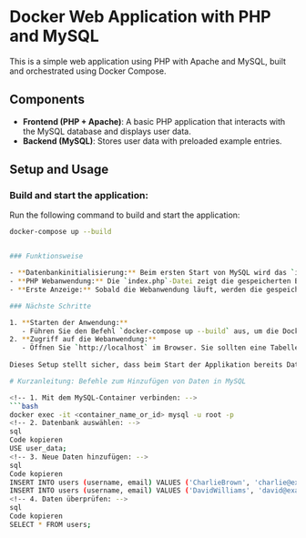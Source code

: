# Docker Web Application with PHP and MySQL

This is a simple web application using PHP with Apache and MySQL, built and orchestrated using Docker Compose.

## Components
- **Frontend (PHP + Apache)**: A basic PHP application that interacts with the MySQL database and displays user data.
- **Backend (MySQL)**: Stores user data with preloaded example entries.

## Setup and Usage

### Build and start the application:
Run the following command to build and start the application:

```bash
docker-compose up --build


### Funktionsweise

- **Datenbankinitialisierung:** Beim ersten Start von MySQL wird das `init.sql`-Skript ausgeführt, das eine Tabelle `users` erstellt und zwei Benutzer (`JohnDoe` und `JaneDoe`) hinzufügt.
- **PHP Webanwendung:** Die `index.php`-Datei zeigt die gespeicherten Benutzerdaten (Benutzername und E-Mail) aus der MySQL-Datenbank an.
- **Erste Anzeige:** Sobald die Webanwendung läuft, werden die gespeicherten Benutzerdaten auf der Startseite angezeigt.

### Nächste Schritte

1. **Starten der Anwendung:** 
   - Führen Sie den Befehl `docker-compose up --build` aus, um die Docker-Container zu erstellen und zu starten.
2. **Zugriff auf die Webanwendung:**
   - Öffnen Sie `http://localhost` im Browser. Sie sollten eine Tabelle mit den Benutzerdaten sehen, die in der Datenbank vorab eingefügt wurden.
   
Dieses Setup stellt sicher, dass beim Start der Applikation bereits Daten aus der Datenbank angezeigt werden.

# Kurzanleitung: Befehle zum Hinzufügen von Daten in MySQL

<!-- 1. Mit dem MySQL-Container verbinden: -->
```bash
docker exec -it <container_name_or_id> mysql -u root -p
<!-- 2. Datenbank auswählen: -->
sql
Code kopieren
USE user_data;
<!-- 3. Neue Daten hinzufügen: -->
sql
Code kopieren
INSERT INTO users (username, email) VALUES ('CharlieBrown', 'charlie@example.com');
INSERT INTO users (username, email) VALUES ('DavidWilliams', 'david@example.com');
<!-- 4. Daten überprüfen: -->
sql
Code kopieren
SELECT * FROM users;
